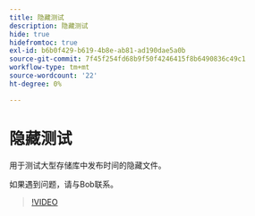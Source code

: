 ```yaml
---
title: 隐藏测试
description: 隐藏测试
hide: true
hidefromtoc: true
exl-id: b6b0f429-b619-4b8e-ab81-ad190dae5a0b
source-git-commit: 7f45f254fd68b9f50f4246415f8b6490836c49c1
workflow-type: tm+mt
source-wordcount: '22'
ht-degree: 0%

---
```


# 隐藏测试

用于测试大型存储库中发布时间的隐藏文件。

如果遇到问题，请与Bob联系。


>[!VIDEO](https://video.tv.adobe.com/v/3442750/?quality=12&learn=on)
